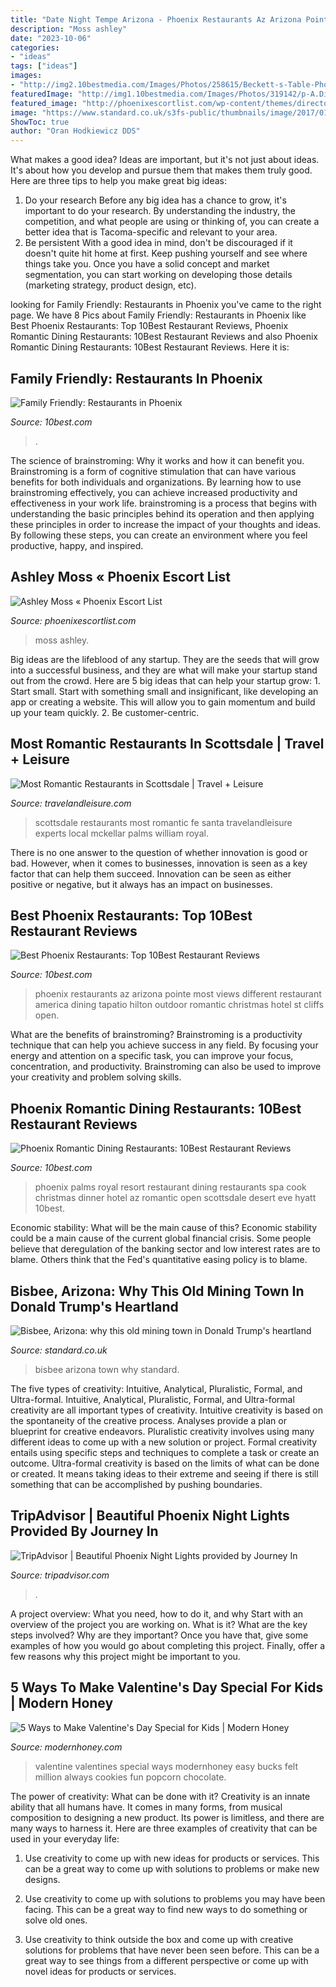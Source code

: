 ```yaml
---
title: "Date Night Tempe Arizona - Phoenix Restaurants Az Arizona Pointe Most Views Different Restaurant America Dining Tapatio Hilton Outdoor Romantic Christmas Hotel St Cliffs Open"
description: "Moss ashley"
date: "2023-10-06"
categories:
- "ideas"
tags: ["ideas"]
images:
- "http://img2.10bestmedia.com/Images/Photos/258615/Beckett-s-Table-Phoenix-AZ_54_990x660_201406012111.jpg"
featuredImage: "http://img1.10bestmedia.com/Images/Photos/319142/p-A.Different.Pointe.of.View.Phoenix.AZ_54_990x660.jpg"
featured_image: "http://phoenixescortlist.com/wp-content/themes/directorypress/thumbs/638-4-2017-01-20311523.jpg"
image: "https://www.standard.co.uk/s3fs-public/thumbnails/image/2017/01/27/13/bisbee-arizona-3.jpg"
ShowToc: true
author: "Oran Hodkiewicz DDS"
---
```



What makes a good idea?
Ideas are important, but it's not just about ideas. It's about how you develop and pursue them that makes them truly good. Here are three tips to help you make great big ideas:
1. Do your research 
Before any big idea has a chance to grow, it's important to do your research. By understanding the industry, the competition, and what people are using or thinking of, you can create a better idea that is Tacoma-specific and relevant to your area. 
2. Be persistent 
With a good idea in mind, don't be discouraged if it doesn't quite hit home at first. Keep pushing yourself and see where things take you. Once you have a solid concept and market segmentation, you can start working on developing those details (marketing strategy, product design, etc). 

	

		
looking for Family Friendly: Restaurants in Phoenix you've came to the right page. We have 8 Pics about Family Friendly: Restaurants in Phoenix like Best Phoenix Restaurants: Top 10Best Restaurant Reviews, Phoenix Romantic Dining Restaurants: 10Best Restaurant Reviews and also Phoenix Romantic Dining Restaurants: 10Best Restaurant Reviews. Here it is:
		
    
## Family Friendly: Restaurants In Phoenix

<img loading=lazy src="http://img2.10bestmedia.com/Images/Photos/258615/Beckett-s-Table-Phoenix-AZ_54_990x660_201406012111.jpg" onerror="this.onerror=null;this.src='https://tse3.mm.bing.net/th?id=OIP.7Z1asfSmuOlDPZD2kmRWlgHaE8&amp;pid=15.1';" alt="Family Friendly: Restaurants in Phoenix">

_Source: 10best.com_

>. 

	

The science of brainstroming: Why it works and how it can benefit you.
Brainstroming is a form of cognitive stimulation that can have various benefits for both individuals and organizations. By learning how to use brainstroming effectively, you can achieve increased productivity and effectiveness in your work life. brainstroming is a process that begins with understanding the basic principles behind its operation and then applying these principles in order to increase the impact of your thoughts and ideas. By following these steps, you can create an environment where you feel productive, happy, and inspired.

    
## Ashley Moss « Phoenix Escort List

<img loading=lazy src="http://phoenixescortlist.com/wp-content/themes/directorypress/thumbs/638-4-2017-01-20311523.jpg" onerror="this.onerror=null;this.src='https://tse3.mm.bing.net/th?id=OIP.gOD1DUIchtOMpCNrG5NOKwHaLG&amp;pid=15.1';" alt="Ashley Moss « Phoenix Escort List">

_Source: phoenixescortlist.com_

>moss ashley. 

	

Big ideas are the lifeblood of any startup. They are the seeds that will grow into a successful business, and they are what will make your startup stand out from the crowd. Here are 5 big ideas that can help your startup grow: 1. Start small. Start with something small and insignificant, like developing an app or creating a website. This will allow you to gain momentum and build up your team quickly. 2. Be customer-centric.

    
## Most Romantic Restaurants In Scottsdale | Travel + Leisure

<img loading=lazy src="http://cdn-image.travelandleisure.com/sites/default/files/styles/1600x1000/public/local-experts-scottsdale-most-romantic-restaurants.jpg?itok=CpaUu8_b" onerror="this.onerror=null;this.src='https://tse3.mm.bing.net/th?id=OIP.lT3BMvO0TZrN-EH7RD_RLQHaHa&amp;pid=15.1';" alt="Most Romantic Restaurants in Scottsdale | Travel + Leisure">

_Source: travelandleisure.com_

>scottsdale restaurants most romantic fe santa travelandleisure experts local mckellar palms william royal. 

	

There is no one answer to the question of whether innovation is good or bad. However, when it comes to businesses, innovation is seen as a key factor that can help them succeed. Innovation can be seen as either positive or negative, but it always has an impact on businesses.

    
## Best Phoenix Restaurants: Top 10Best Restaurant Reviews

<img loading=lazy src="http://img1.10bestmedia.com/Images/Photos/319142/p-A.Different.Pointe.of.View.Phoenix.AZ_54_990x660.jpg" onerror="this.onerror=null;this.src='https://tse1.mm.bing.net/th?id=OIP.ubWl_q_Olf9bEzpAbf5DBwHaE8&amp;pid=15.1';" alt="Best Phoenix Restaurants: Top 10Best Restaurant Reviews">

_Source: 10best.com_

>phoenix restaurants az arizona pointe most views different restaurant america dining tapatio hilton outdoor romantic christmas hotel st cliffs open. 

	

What are the benefits of brainstroming?
Brainstroming is a productivity technique that can help you achieve success in any field. By focusing your energy and attention on a specific task, you can improve your focus, concentration, and productivity. Brainstroming can also be used to improve your creativity and problem solving skills.

    
## Phoenix Romantic Dining Restaurants: 10Best Restaurant Reviews

<img loading=lazy src="https://img1.10bestmedia.com/Images/Photos/302171/t.cook.s.restaurant.phoenix.az_54_990x660.jpg" onerror="this.onerror=null;this.src='https://tse2.mm.bing.net/th?id=OIP.A_Orlzs4_wYtHyYH1FZ4bQHaE8&amp;pid=15.1';" alt="Phoenix Romantic Dining Restaurants: 10Best Restaurant Reviews">

_Source: 10best.com_

>phoenix palms royal resort restaurant dining restaurants spa cook christmas dinner hotel az romantic open scottsdale desert eve hyatt 10best. 

	

Economic stability: What will be the main cause of this?
Economic stability could be a main cause of the current global financial crisis. Some people believe that deregulation of the banking sector and low interest rates are to blame. Others think that the Fed's quantitative easing policy is to blame.

    
## Bisbee, Arizona: Why This Old Mining Town In Donald Trump&#039;s Heartland

<img loading=lazy src="https://www.standard.co.uk/s3fs-public/thumbnails/image/2017/01/27/13/bisbee-arizona-3.jpg" onerror="this.onerror=null;this.src='https://tse2.mm.bing.net/th?id=OIP.7A-jcJcg7XuE0aDFGyUTawHaE8&amp;pid=15.1';" alt="Bisbee, Arizona: why this old mining town in Donald Trump&#039;s heartland">

_Source: standard.co.uk_

>bisbee arizona town why standard. 

	

The five types of creativity: Intuitive, Analytical, Pluralistic, Formal, and Ultra-formal.
Intuitive, Analytical, Pluralistic, Formal, and Ultra-formal creativity are all important types of creativity. Intuitive creativity is based on the spontaneity of the creative process. Analyses provide a plan or blueprint for creative endeavors. Pluralistic creativity involves using many different ideas to come up with a new solution or project. Formal creativity entails using specific steps and techniques to complete a task or create an outcome. Ultra-formal creativity is based on the limits of what can be done or created. It means taking ideas to their extreme and seeing if there is still something that can be accomplished by pushing boundaries.

    
## TripAdvisor | Beautiful Phoenix Night Lights Provided By Journey In

<img loading=lazy src="https://media-cdn.tripadvisor.com/media/attractions-splice-spp-540x360/07/9e/a2/15.jpg" onerror="this.onerror=null;this.src='https://tse1.mm.bing.net/th?id=OIP.CKDTKExzZu5wQzpmDtvCnAHaE8&amp;pid=15.1';" alt="TripAdvisor | Beautiful Phoenix Night Lights provided by Journey In">

_Source: tripadvisor.com_

>. 

	

A project overview: What you need, how to do it, and why
Start with an overview of the project you are working on. What is it? What are the key steps involved? Why are they important? Once you have that, give some examples of how you would go about completing this project. Finally, offer a few reasons why this project might be important to you.

    
## 5 Ways To Make Valentine&#039;s Day Special For Kids | Modern Honey

<img loading=lazy src="http://www.modernhoney.com/wp-content/uploads/2016/02/vdaydesign-1.jpg" onerror="this.onerror=null;this.src='https://tse3.mm.bing.net/th?id=OIP.-WT-cFxQodLEG7oBk86RhwHaFU&amp;pid=15.1';" alt="5 Ways to Make Valentine&#039;s Day Special for Kids | Modern Honey">

_Source: modernhoney.com_

>valentine valentines special ways modernhoney easy bucks felt million always cookies fun popcorn chocolate. 

	

The power of creativity: What can be done with it?
Creativity is an innate ability that all humans have. It comes in many forms, from musical composition to designing a new product. Its power is limitless, and there are many ways to harness it. Here are three examples of creativity that can be used in your everyday life:
1. Use creativity to come up with new ideas for products or services. This can be a great way to come up with solutions to problems or make new designs.

2. Use creativity to come up with solutions to problems you may have been facing. This can be a great way to find new ways to do something or solve old ones.

3. Use creativity to think outside the box and come up with creative solutions for problems that have never been seen before. This can be a great way to see things from a different perspective or come up with novel ideas for products or services.

